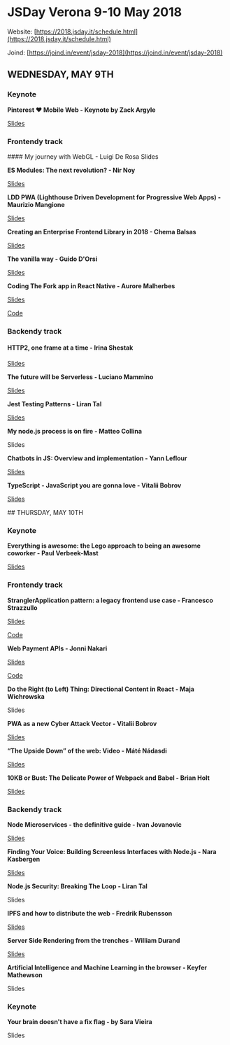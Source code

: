# JSDay Verona 9-10 May 2018

Website: [https://2018.jsday.it/schedule.html](https://2018.jsday.it/schedule.html)

Joind: [https://joind.in/event/jsday-2018](https://joind.in/event/jsday-2018)

## WEDNESDAY, MAY 9TH

### Keynote

**Pinterest ❤️ Mobile Web -  Keynote by Zack Argyle**

[Slides](slides/Pinterest__️Mobile_Web__jsdays.pdf)

### Frontendy track
	
#### My journey with WebGL  - Luigi De Rosa
Slides 

**ES Modules: The next revolution? - Nir Noy**

[Slides](https://docs.google.com/presentation/d/e/2PACX-1vT_y9QGJ47-TwerPWSCy0X6BLz6Kw7MxydfgnxbtNYaPv0BTebsIKxv1qVO-AzDhqBd4iWKRZzvz05r/pub?start=false&loop=false&delayms=3000&slide=id.gc6fa3c898_0_0)

**LDD PWA (Lighthouse Driven Development for Progressive Web Apps) - Maurizio Mangione**

[Slides](https://docs.google.com/presentation/d/e/2PACX-1vQ5-QXHRYeojLMg5rQMgriK_DGmeYaby6IpdVYRUEa6xRoSKGjikHJnrXM8nrjRI7J8lvzB3MJ_VTIc/pub?start=false&loop=false&delayms=3000&slide=id.g399f7bc995_0_12)

**Creating an Enterprise Frontend Library in 2018 - Chema Balsas**

[Slides](CreatinganEnterpriseFrontendLibraryin2018.pdf)

**The vanilla way - Guido D'Orsi**

[Slides](https://gdorsi.github.io/vanilla-way/packages/slides/)

**Coding The Fork app in React Native - Aurore Malherbes**

[Slides](https://slides.com/auroremalherbes/jsdayit#/)

[Code](https://github.com/AuroreM/verona-live)

### Backendy track

#### HTTP2, one frame at a time - Irina Shestak
[Slides](slides/http2.pdf)

**The future will be Serverless - Luciano Mammino**

[Slides](http://slides.com/lucianomammino/the-future-will-be-serverless-jsday#/)

**Jest Testing Patterns - Liran Tal**

[Slides](https://slides.com/lirantal/jest-testing-patterns#/19)

**My node.js process is on fire - Matteo Collina**

Slides

**Chatbots in JS: Overview and implementation - Yann Leflour**

[Slides](http://slides.com/yleflour/chatbots-in-js#/)

**TypeScript - JavaScript you are gonna love - Vitalii Bobrov**

[Slides](slides/ts-js-you-gonna-love.pdf)

## THURSDAY, MAY 10TH

### Keynote

**Everything is awesome: the Lego approach to being an awesome coworker - Paul Verbeek-Mast**

[Slides](slides/Everything_is_awesome.pdf)

### Frontendy track

**StranglerApplication pattern: a legacy frontend use case - Francesco Strazzullo**

[Slides](slides/Web_Payment_APIs_Presentation_Jonni_Nakari.pdf)

[Code](https://github.com/Wnt/PaymentRequestDemo)

**Web Payment APIs - Jonni Nakari**

[Slides](https://slides.com/francescostrazzullo/stranglerapplication-pattern#/)

[Code](https://github.com/francesco-strazzullo/angular-webpack-strangler)

**Do the Right (to Left) Thing: Directional Content in React - Maja Wichrowska**

Slides

**PWA as a new Cyber Attack Vector - Vitalii Bobrov**

[Slides](https://speakerdeck.com/bobrov1989/pwa-as-a-new-cyber-attack-vector)

**“The Upside Down” of the web: Video - Máté Nádasdi**

[Slides](slides/TheUpsideDown-Video.pdf)

**10KB or Bust: The Delicate Power of Webpack and Babel - Brian Holt**

[Slides](slides/BiranHolt10kbOrBust.pdf)

### Backendy track

**Node Microservices - the definitive guide - Ivan Jovanovic**

[Slides](slides/Node_Microservices_-_The_Definitive_Guide.pdf)

**Finding Your Voice: Building Screenless Interfaces with Node.js - Nara Kasbergen**

[Slides](slides/Finding_Your_Voice__Building_Screenless_Interfaces_with_Node.js.pdf)

**Node.js Security: Breaking The Loop - Liran Tal**

Slides

**IPFS and how to distribute the web - Fredrik Rubensson**

[Slides](slides/IPFS.pdf)

**Server Side Rendering from the trenches - William Durand**

[Slides](slides/ServerSideRendering.pdf)

**Artificial Intelligence and Machine Learning in the browser - Keyfer Mathewson**

Slides

### Keynote

**Your brain doesn't have a fix flag - by Sara Vieira**

Slides


	





